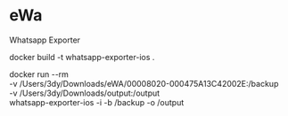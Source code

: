 # eWa
Whatsapp Exporter

docker build -t whatsapp-exporter-ios .

docker run --rm \
  -v /Users/3dy/Downloads/eWA/00008020-000475A13C42002E:/backup \
  -v /Users/3dy/Downloads/output:/output \
  whatsapp-exporter-ios -i -b /backup -o /output
